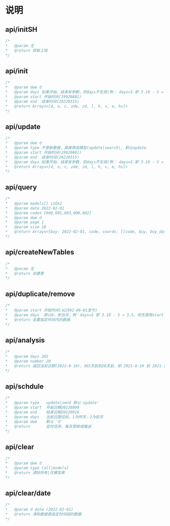 # 说明

## <div>api/initSH</div>
```js
/*
*   @param 无
*   @return 获取上指
*/
```
## <div>api/init</div>
```js
/*
*   @param dwm d
*   @param days 如果开始、结束有参数，则days不生效(例： days=5 即 3.10 - 5 = 3.5)
*   @param start 开始时间(19920601)
*   @param end  结束时间(20220315)
*   @return Arrays<[d, o, c, zde, zd, l, h, v, e, hs]>
*/
```
## <div>api/update</div>
```js
/*
*   @param dwm d
*   @param type 不更新数据，直接筛选模型(update|search), 默认update
*   @param start 开始时间(19920601)
*   @param end  结束时间(20220315)
*   @param days 如果开始、结束有参数，则days不生效(例： days=5 即 3.10 - 5 = 3.5)
*   @return Arrays<[d, o, c, zde, zd, l, h, v, e, hs]>
*/
```
## <div>api/query</div>

```js
/*
*   @param models[] isQx2
*   @param date 2022-02-01
*   @param codes [600,601,603,000,002]
*   @param dwm d
*   @param page 1
*   @param size 10
*   @return Arrays<{buy: 2022-02-01, code, coords: [[code, buy, buy_date],...], datas: [{d,code,c,h,l,o,v,zd}, ...]}>
*/
```

## <div>api/createNewTables</div>
```js
/*
*   @param 无
*   @return 创建表
*/
```


## <div>api/duplicate/remove</div>
```js
/*
*   @param start 开始时间(从1992-06-01至今)
*   @param days  默认0，即当天。例：days=5 即 3.10 - 5 = 3.5，优先使用start
*   @return 去重指定时间内的数据
*/
```

## <div>api/analysis</div>
```js
/*
*   @param days 365
*   @param number 20
*   @return 返回当前日期(2022-8-19)，365天前到20天前，即 2021-8-19 到 2021-7-30
*/
```

## <div>api/schdule</div>
```js
/*
*   @param type   update|send 默认'update'
*   @param start  开始日期20220909
*   @param end    结束日期20220916
*   @param days   当前日期往前，1为昨天，2为前天
*   @param dwm    默认 'd'
*   @return       定时任务，每天更新或推送
*/
```


## <div>api/clear</div>
```js
/*
*   @param dwm d
*   @param type (all|models)
*   @return 清除所有|仅模型表
*/
```

## <div>api/clear/date</div>
```js
/*
*   @param d date (2022-02-01)
*   @return 清除数据表指定时间段的数据
*/
```